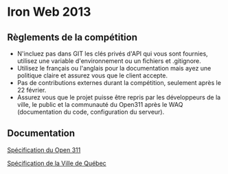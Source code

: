 # Iron Web 2013

## Règlements de la compétition

  * N'incluez pas dans GIT les clés privés d'API qui vous sont fournies, utilisez une variable d'environnement ou un fichiers et .gitignore.
  * Utilisez le français ou l'anglais pour la documentation mais ayez une politique claire et assurez vous que le client accepte.
  * Pas de contributions externes durant la compétition, seulement après le 22 février.
  * Assurez vous que le projet puisse être repris par les développeurs de la ville, le public et la communauté du Open311 après le WAQ (documentation du code, configuration du serveur).

## Documentation

[Spécification du Open 311](http://wiki.open311.org/GeoReport_v2)

[Spécification de la Ville de Québec](https://www.dropbox.com/sh/pbedflpt50rtkip/eAYLaB-lSZ)